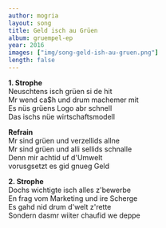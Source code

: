 ```yaml
---
author: mogria
layout: song
title: Geld isch au Grüen
album: gruempel-ep
year: 2016
images: ["img/song-geld-ish-au-gruen.png"]
length: false
---
```


**1. Strophe**  
Neuschtens isch grüen si de hit  
Mr wend ca$h und drum machemer mit  
Es nüs grüens Logo abr schnell  
Das ischs nüe wirtschaftsmodell  

**Refrain**  
Mr sind grüen und verzellids allne  
Mr sind grüen und alli sellids schnalle  
Denn mir achtid uf d'Umwelt  
vorusgsetzt es gid gnueg Geld  

**2. Strophe**  
Dochs wichtigte isch alles z'bewerbe  
En frag vom Marketing und ire Scherge  
Es gahd nid drum d'welt z'rette  
Sondern dasmr wiiter chaufid we deppe  
